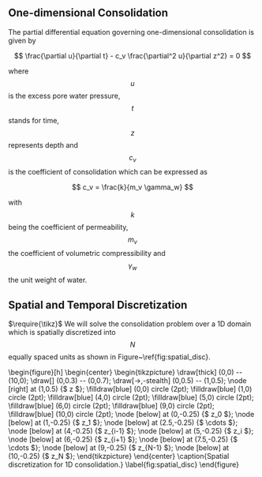 ## One-dimensional Consolidation

The partial differential equation governing one-dimensional consolidation is given by

$$
\frac{\partial u}{\partial t} - c_v \frac{\partial^2 u}{\partial z^2} = 0
$$

where $$ u $$ is the excess pore water pressure, $$ t $$ stands for time, $$ z $$ represents depth and $$ c_v $$ is the coefficient of consolidation which can be expressed as

$$
c_v = \frac{k}{m_v \gamma_w}
$$

with $$ k $$ being the coefficient of permeability, $$ m_v $$ the coefficient of volumetric compressibility and $$ \gamma_w $$ the unit weight of water.

## Spatial and Temporal Discretization

$\require{\tikz}$
We will solve the consolidation problem over a 1D domain which is spatially discretized into $$ N $$ equally spaced units as shown in Figure~\ref{fig:spatial_disc}.

\begin{figure}[h]
	\begin{center}
		\begin{tikzpicture}
		\draw[thick] (0,0) -- (10,0);
		\draw[] (0,0.3) -- (0,0.7);
		\draw[->,-stealth] (0,0.5) -- (1,0.5);
		\node [right] at (1,0.5) {$ z $};
		\filldraw[blue] (0,0) circle (2pt);
		\filldraw[blue] (1,0) circle (2pt);
		\filldraw[blue] (4,0) circle (2pt);
		\filldraw[blue] (5,0) circle (2pt);
		\filldraw[blue] (6,0) circle (2pt);
		\filldraw[blue] (9,0) circle (2pt);
		\filldraw[blue] (10,0) circle (2pt);
		\node [below] at (0,-0.25) {$ z_0 $};
		\node [below] at (1,-0.25) {$ z_1 $};
		\node [below] at (2.5,-0.25) {$ \cdots $};
		\node [below] at (4,-0.25) {$ z_{i-1} $};
		\node [below] at (5,-0.25) {$ z_i $};
		\node [below] at (6,-0.25) {$ z_{i+1} $};
		\node [below] at (7.5,-0.25) {$ \cdots $};
		\node [below] at (9,-0.25) {$ z_{N-1} $};
		\node [below] at (10,-0.25) {$ z_N $};
		\end{tikzpicture}
	\end{center}
	\caption{Spatial discretization for 1D consolidation.}
	\label{fig:spatial_disc}
\end{figure}

